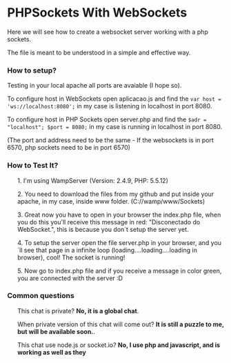 # PHPSockets With WebSockets

Here we will see how to create a websocket server working with a php sockets.

The file is meant to be understood in a simple and effective way.

<h3>How to setup?</h3>

Testing in your local apache all ports are avaiable (I hope so).

To configure host in WebSockets open aplicacao.js and find the <code>var host = 'ws://localhost:8080';</code> in my case is listening in localhost in port 8080.

To configure host in PHP Sockets open server.php and find the <code>$adr = "localhost"; $port = 8080;</code> in my case is running in localhost in port 8080.

(The port and address need to be the same - If the websockets is in port 6570, php sockets need to be in port 6570)


<h3>How to Test It?</h3>

<ul>1. I'm using WampServer (Version: 2.4.9, PHP: 5.5.12)</ul>
<ul>2. You need to download the files from my github and put inside your apache, in my case, inside www folder. (C://wamp/www/Sockets)</ul>
<ul>3. Great now you have to open in your browser the index.php file, when you do this you'll receive this message in red: "Disconectado do WebSocket.", this is because you don´t setup the server yet.</ul>
<ul>4. To setup the server open the file server.php in your browser, and you´ll see that page in a infinite loop (loading....loading....loading in browser), cool! The socket is running!</ul>
<ul>5. Now go to index.php file and if you receive a message in color green, you are connected with the server :D</ul>


<h3>Common questions</h3>

<ul>This chat is private? <b>No, it is a global chat</b>.</ul>
<ul>When private version of this chat will come out? <b>It is still a puzzle to me, but will be available soon.</b>.</ul>
<ul>This chat use node.js or socket.io? <b>No, I use php and javascript, and is working as well as they</b></ul>
